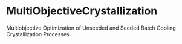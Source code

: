 # MultiObjectiveCrystallization
Multiobjective Optimization of Unseeded and Seeded Batch Cooling Crystallization Processes
